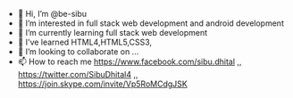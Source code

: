 - 👋 Hi, I’m @be-sibu
- 👀 I’m interested in full stack web development and android development
- 🌱 I’m currently learning full stack web development
- 👀 I've learned HTML4,HTML5,CSS3,
- 💞️ I’m looking to collaborate on ...
- 📫 How to reach me https://www.facebook.com/sibu.dhital ,, https://twitter.com/SibuDhital4 ,, https://join.skype.com/invite/Vp5RoMCdgJSK

<!---
be-sibu/be-sibu is a ✨ special ✨ repository because its `README.md` (this file) appears on your GitHub profile.
You can click the Preview link to take a look at your changes.
--->
